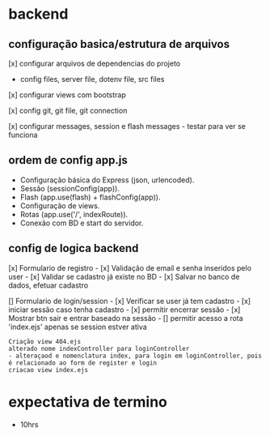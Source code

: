# backend

## configuração basica/estrutura de arquivos

[x] configurar arquivos de dependencias do projeto
- config files, server file, dotenv file, src files

[x] configurar views com bootstrap

[x] config git, git file, git connection

[x] configurar messages, session e flash messages
    - testar para ver se funciona

## ordem de config app.js

- Configuração básica do Express (json, urlencoded).
- Sessão (sessionConfig(app)).
- Flash (app.use(flash) + flashConfig(app)).
- Configuração de views.
- Rotas (app.use('/', indexRoute)).
- Conexão com BD e start do servidor.

## config de logica backend

[x] Formulario de registro
    - [x] Validação de email e senha inseridos pelo user
    - [x] Validar se cadastro já existe no BD
    - [x] Salvar no banco de dados, efetuar cadastro

[] Formulario de login/session
    - [x] Verificar se user já tem cadastro
    - [x] iniciar sessão caso tenha cadastro
    - [x] permitir encerrar sessão
    - [x] Mostrar btn sair e entrar baseado na sessão
    - [] permitir acesso a rota 'index.ejs' apenas se session estver ativa


    Criação view 404.ejs
    alterado nome indexController para loginController
    - alteraçaod e nomenclatura index, para login em loginController, pois é relacionado ao form de register e login
    criacao view index.ejs
# expectativa de termino

- 10hrs